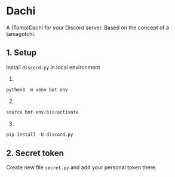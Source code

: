 # Dachi
 A (Tomo)Dachi for your Discord server. Based on the concept of a tamagotchi.


## 1. Setup
Install `discord.py` in local environment

1.
```python
python3 -m venv bot-env
```

2.
```python
source bot-env/bin/activate
```

3.
```python
pip install -U discord.py
```

## 2. Secret token
Create new file `secret.py` and add your personal token there.
